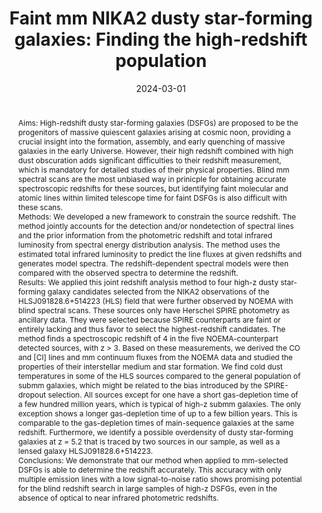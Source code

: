 ---
title: "Faint mm NIKA2 dusty star-forming galaxies: Finding the high-redshift population"
collection: "publications"
category: "co_papers"
permalink: /publications/2024A&A683A232B
link: https://ui.adsabs.harvard.edu/abs/2024A&A...683A.232B/abstract
date: 2024-03-01
venue: "Astronomy and Astrophysics"
citation: "Bing, L.-J., Beelen, A., Lagache, G., et al. (2024), Astronomy and Astrophysics, 683, A232."
abstract: "<BR /> Aims: High-redshift dusty star-forming galaxies (DSFGs) are proposed to be the progenitors of massive quiescent galaxies arising at cosmic noon, providing a crucial insight into the formation, assembly, and early quenching of massive galaxies in the early Universe. However, their high redshift combined with high dust obscuration adds significant difficulties to their redshift measurement, which is mandatory for detailed studies of their physical properties. Blind mm spectral scans are the most unbiased way in prinicple for obtaining accurate spectroscopic redshifts for these sources, but identifying faint molecular and atomic lines within limited telescope time for faint DSFGs is also difficult with these scans. <BR /> Methods: We developed a new framework to constrain the source redshift. The method jointly accounts for the detection and/or nondetection of spectral lines and the prior information from the photometric redshift and total infrared luminosity from spectral energy distribution analysis. The method uses the estimated total infrared luminosity to predict the line fluxes at given redshifts and generates model spectra. The redshift-dependent spectral models were then compared with the observed spectra to determine the redshift. <BR /> Results: We applied this joint redshift analysis method to four high-z dusty star-forming galaxy candidates selected from the NIKA2 observations of the HLSJ091828.6+514223 (HLS) field that were further observed by NOEMA with blind spectral scans. These sources only have Herschel SPIRE photometry as ancillary data. They were selected because SPIRE counterparts are faint or entirely lacking and thus favor to select the highest-redshift candidates. The method finds a spectroscopic redshift of 4 in the five NOEMA-counterpart detected sources, with z &gt; 3. Based on these measurements, we derived the CO and [CI] lines and mm continuum fluxes from the NOEMA data and studied the properties of their interstellar medium and star formation. We find cold dust temperatures in some of the HLS sources compared to the general population of submm galaxies, which might be related to the bias introduced by the SPIRE-dropout selection. All sources except for one have a short gas-depletion time of a few hundred million years, which is typical of high-z submm galaxies. The only exception shows a longer gas-depletion time of up to a few billion years. This is comparable to the gas-depletion times of main-sequence galaxies at the same redshift. Furthermore, we identify a possible overdensity of dusty star-forming galaxies at z = 5.2 that is traced by two sources in our sample, as well as a lensed galaxy HLSJ091828.6+514223. <BR /> Conclusions: We demonstrate that our method when applied to mm-selected DSFGs is able to determine the redshift accurately. This accuracy with only multiple emission lines with a low signal-to-noise ratio shows promising potential for the blind redshift search in large samples of high-z DSFGs, even in the absence of optical to near infrared photometric redshifts."
---